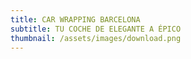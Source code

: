 ```yaml
---
title: CAR WRAPPING BARCELONA
subtitle: TU COCHE DE ELEGANTE A ÉPICO
thumbnail: /assets/images/download.png
---
```

